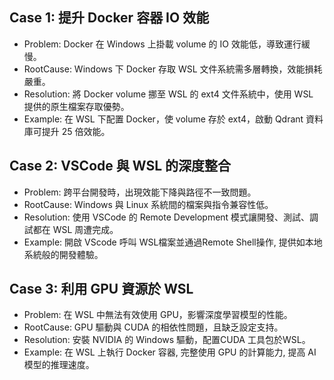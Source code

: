 ## Case 1: 提升 Docker 容器 IO 效能
- Problem: Docker 在 Windows 上掛載 volume 的 IO 效能低，導致運行緩慢。
- RootCause: Windows 下 Docker 存取 WSL 文件系統需多層轉換，效能損耗嚴重。
- Resolution: 將 Docker volume 挪至 WSL 的 ext4 文件系統中，使用 WSL 提供的原生檔案存取優勢。
- Example: 在 WSL 下配置 Docker，使 volume 存於 ext4，啟動 Qdrant 資料庫可提升 25 倍效能。

## Case 2: VSCode 與 WSL 的深度整合
- Problem: 跨平台開發時，出現效能下降與路徑不一致問題。
- RootCause: Windows 與 Linux 系統間的檔案與指令兼容性低。
- Resolution: 使用 VSCode 的 Remote Development 模式讓開發、測試、調試都在 WSL 周遭完成。
- Example: 開啟 VScode 呼叫 WSL檔案並通過Remote Shell操作, 提供如本地系統般的開發體驗。

## Case 3: 利用 GPU 資源於 WSL
- Problem: 在 WSL 中無法有效使用 GPU，影響深度學習模型的性能。
- RootCause: GPU 驅動與 CUDA 的相依性問題，且缺乏設定支持。
- Resolution: 安裝 NVIDIA 的 Windows 驅動，配置CUDA 工具包於WSL。
- Example: 在 WSL 上執行 Docker 容器, 完整使用 GPU 的計算能力, 提高 AI 模型的推理速度。
